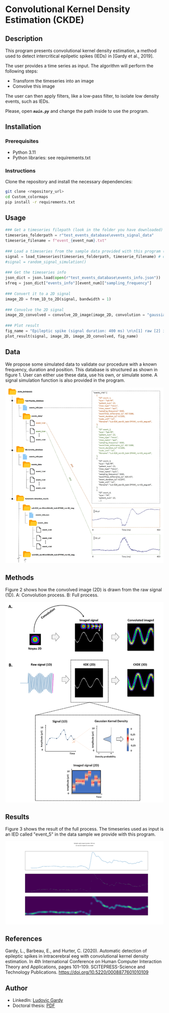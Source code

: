 # Convolutional Kernel Density Estimation (CKDE)

## Description

This program presents convolutional kernel density estimation, a method used to detect intercritical epilpetic spikes (IEDs) in [Gardy et al., 2019].

The user provides a time series as input. The algorithm will perform the following steps:
- Transform the timeseries into an image
- Convolve this image

The user can then apply filters, like a low-pass filter, to isolate low density events, such as IEDs.

Please, open _**`main.py`**_ and change the path inside to use the program.

## Installation

### Prerequisites

- Python 3.11
- Python libraries: see requirements.txt

### Instructions

Clone the repository and install the necessary dependencies:

```bash
git clone <repository_url>
cd Custom_colormaps
pip install -r requirements.txt
```

## Usage

```python
### Get a timeseries filepath (look in the folder you have downloaded)
timeseries_folderpath = r"test_events_database\events_signal_data"
timeserie_filename = f"event_{event_num}.txt"

### Load a timeseries from the sample data provided with this program (1D)
signal = load_timeseries(timeseries_folderpath, timeserie_filename) # or,
#signal = random_signal_simulation()

### Get the timeseries info
json_dict = json.load(open(r"test_events_database\events_info.json"))
sfreq = json_dict["events_info"][event_num]["sampling_frequency"]

### Convert it to a 2D signal
image_2D = from_1D_to_2D(signal, bandwidth = 1)

### Convolve the 2D signal
image_2D_convolved = convolve_2D_image(image_2D, convolution = "gaussian custom")

### Plot result
fig_name = "Epileptic spike (signal duration: 400 ms) \n\n[1] raw [2] imaged [3] convoluted"
plot_result(signal, image_2D, image_2D_convolved, fig_name)
```

## Data

We propose some simulated data to validate our procedure with a known frequency, duration and position. This database is structured as shown in figure 1. User can either use these data, use his own, or simulate some. A signal simulation function is also provided in the program.

![](illustrations/JSON_database_structure.jpg)

## Methods

Figure 2 shows how the convolved image (2D) is drawn from the raw signal (1D). A: Convolution process. B: Full process.

![](illustrations/Methods.png)

## Results

Figure 3 shows the result of the full process. The timeseries used as input is an IED called "event_5" in the data sample we provide with this program.

![](illustrations/Results.png)

## References

Gardy, L., Barbeau, E., and Hurter, C. (2020). Automatic detection of epileptic spikes in intracerebral eeg with convolutional kernel density estimation. In 4th International Conference on Human Computer Interaction Theory and Applications, pages 101–109. SCITEPRESS-Science and Technology Publications. https://doi.org/10.5220/0008877601010109


## Author

- LinkedIn: [Ludovic Gardy](https://www.linkedin.com/in/ludovic-gardy/)
- Doctoral thesis: [PDF](http://thesesups.ups-tlse.fr/5164/1/2021TOU30190.pdf)